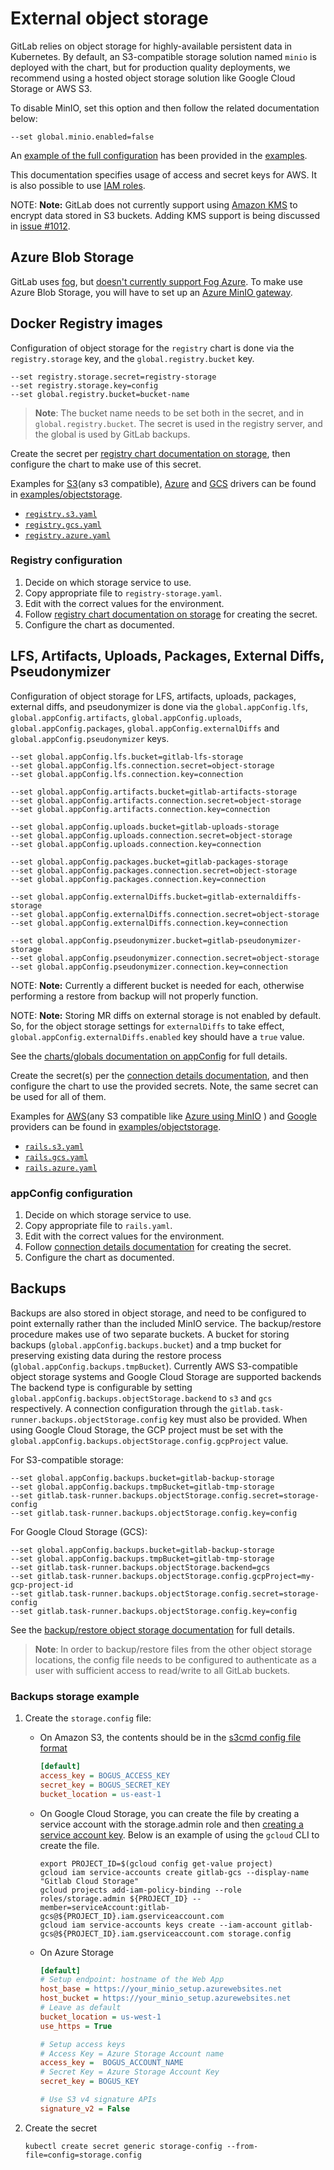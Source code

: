# External object storage

GitLab relies on object storage for highly-available persistent data in Kubernetes.
By default, an S3-compatible storage solution named `minio` is deployed with the
chart, but for production quality deployments, we recommend using a hosted
object storage solution like Google Cloud Storage or AWS S3.

To disable MinIO, set this option and then follow the related documentation below:

```shell
--set global.minio.enabled=false
```

An [example of the full configuration](https://gitlab.com/gitlab-org/charts/gitlab/blob/master/examples/values-external-objectstorage.yaml)
has been provided in the [examples](https://gitlab.com/gitlab-org/charts/gitlab/tree/master/examples).

This documentation specifies usage of access and secret keys for AWS. It is also possible to use [IAM roles](./aws-iam-roles.md).

NOTE: **Note:** GitLab does not currently support using [Amazon KMS](https://aws.amazon.com/kms/)
to encrypt data stored in S3 buckets. Adding KMS support is being discussed in
[issue #1012](https://gitlab.com/gitlab-org/charts/gitlab/issues/1012).

## Azure Blob Storage

GitLab uses [fog](https://github.com/fog/fog), but [doesn't currently support Fog Azure](https://gitlab.com/gitlab-org/gitlab-foss/issues/55624). To make use Azure Blob Storage, you will have to set up an [Azure MinIO gateway](azure-minio-gateway.md).

## Docker Registry images

Configuration of object storage for the `registry` chart is done via the `registry.storage` key, and the `global.registry.bucket` key.

```shell
--set registry.storage.secret=registry-storage
--set registry.storage.key=config
--set global.registry.bucket=bucket-name
```

> **Note**: The bucket name needs to be set both in the secret, and in `global.registry.bucket`. The secret is used in the registry server, and
the global is used by GitLab backups.

Create the secret per [registry chart documentation on storage](../../charts/registry/index.md#storage), then configure the chart to make use of this secret.

Examples for [S3](https://docs.docker.com/registry/storage-drivers/s3/)(any s3 compatible), [Azure](https://docs.docker.com/registry/storage-drivers/azure/) and [GCS](https://docs.docker.com/registry/storage-drivers/gcs/) drivers can be found in
[examples/objectstorage](https://gitlab.com/gitlab-org/charts/gitlab/tree/master/examples/objectstorage).

- [`registry.s3.yaml`](https://gitlab.com/gitlab-org/charts/gitlab/tree/master/examples/objectstorage/registry.s3.yaml)
- [`registry.gcs.yaml`](https://gitlab.com/gitlab-org/charts/gitlab/tree/master/examples/objectstorage/registry.gcs.yaml)
- [`registry.azure.yaml`](https://gitlab.com/gitlab-org/charts/gitlab/tree/master/examples/objectstorage/registry.azure.yaml)

### Registry configuration

1. Decide on which storage service to use.
1. Copy appropriate file to `registry-storage.yaml`.
1. Edit with the correct values for the environment.
1. Follow [registry chart documentation on storage](../../charts/registry/index.md#storage) for creating the secret.
1. Configure the chart as documented.

## LFS, Artifacts, Uploads, Packages, External Diffs, Pseudonymizer

Configuration of object storage for LFS, artifacts, uploads, packages, external
diffs, and pseudonymizer is done via the `global.appConfig.lfs`,
`global.appConfig.artifacts`, `global.appConfig.uploads`,
`global.appConfig.packages`, `global.appConfig.externalDiffs` and `global.appConfig.pseudonymizer` keys.

```shell
--set global.appConfig.lfs.bucket=gitlab-lfs-storage
--set global.appConfig.lfs.connection.secret=object-storage
--set global.appConfig.lfs.connection.key=connection

--set global.appConfig.artifacts.bucket=gitlab-artifacts-storage
--set global.appConfig.artifacts.connection.secret=object-storage
--set global.appConfig.artifacts.connection.key=connection

--set global.appConfig.uploads.bucket=gitlab-uploads-storage
--set global.appConfig.uploads.connection.secret=object-storage
--set global.appConfig.uploads.connection.key=connection

--set global.appConfig.packages.bucket=gitlab-packages-storage
--set global.appConfig.packages.connection.secret=object-storage
--set global.appConfig.packages.connection.key=connection

--set global.appConfig.externalDiffs.bucket=gitlab-externaldiffs-storage
--set global.appConfig.externalDiffs.connection.secret=object-storage
--set global.appConfig.externalDiffs.connection.key=connection

--set global.appConfig.pseudonymizer.bucket=gitlab-pseudonymizer-storage
--set global.appConfig.pseudonymizer.connection.secret=object-storage
--set global.appConfig.pseudonymizer.connection.key=connection
```

NOTE: **Note:**
Currently a different bucket is needed for each, otherwise performing a restore from backup will not properly function.

NOTE: **Note:**
Storing MR diffs on external storage is not enabled by default. So,
for the object storage settings for `externalDiffs` to take effect,
`global.appConfig.externalDiffs.enabled` key should have a `true` value.

See the [charts/globals documentation on appConfig](../../charts/globals.md#configure-appconfig-settings) for full details.

Create the secret(s) per the [connection details documentation](../../charts/globals.md#connection), and then configure the chart to use the provided secrets. Note, the same secret can be used for all of them.

Examples for [AWS][fog-aws](any S3 compatible like [Azure using MinIO][minio-azure] ) and [Google][fog-gcs] providers can be found in
[examples/objectstorage](https://gitlab.com/gitlab-org/charts/gitlab/tree/master/examples/objectstorage).

- [`rails.s3.yaml`](https://gitlab.com/gitlab-org/charts/gitlab/tree/master/examples/objectstorage/rails.s3.yaml)
- [`rails.gcs.yaml`](https://gitlab.com/gitlab-org/charts/gitlab/tree/master/examples/objectstorage/rails.gcs.yaml)
- [`rails.azure.yaml`](https://gitlab.com/gitlab-org/charts/gitlab/tree/master/examples/objectstorage/rails.azure.yaml)

[fog-aws]: https://fog.io/storage/#using-amazon-s3-and-fog
[fog-gcs]: https://fog.io/storage/#google-cloud-storage
[minio-azure]: ./azure-minio-gateway.md

### appConfig configuration

1. Decide on which storage service to use.
1. Copy appropriate file to `rails.yaml`.
1. Edit with the correct values for the environment.
1. Follow [connection details documentation](../../charts/globals.md#connection) for creating the secret.
1. Configure the chart as documented.

## Backups

Backups are also stored in object storage, and need to be configured to point
externally rather than the included MinIO service. The backup/restore procedure makes
use of two separate buckets. A bucket for storing backups (`global.appConfig.backups.bucket`)
and a tmp bucket for preserving existing data during the restore process (`global.appConfig.backups.tmpBucket`).
Currently AWS S3-compatible object storage systems and Google Cloud Storage are supported backends
The backend type is configurable by setting `global.appConfig.backups.objectStorage.backend` to `s3` and `gcs` respectively.
A connection configuration through the `gitlab.task-runner.backups.objectStorage.config` key must also be provided.
When using Google Cloud Storage, the GCP project must be set with the `global.appConfig.backups.objectStorage.config.gcpProject` value.

For S3-compatible storage:

```shell
--set global.appConfig.backups.bucket=gitlab-backup-storage
--set global.appConfig.backups.tmpBucket=gitlab-tmp-storage
--set gitlab.task-runner.backups.objectStorage.config.secret=storage-config
--set gitlab.task-runner.backups.objectStorage.config.key=config
```

For Google Cloud Storage (GCS):

```shell
--set global.appConfig.backups.bucket=gitlab-backup-storage
--set global.appConfig.backups.tmpBucket=gitlab-tmp-storage
--set gitlab.task-runner.backups.objectStorage.backend=gcs
--set gitlab.task-runner.backups.objectStorage.config.gcpProject=my-gcp-project-id
--set gitlab.task-runner.backups.objectStorage.config.secret=storage-config
--set gitlab.task-runner.backups.objectStorage.config.key=config
```

See the [backup/restore object storage documentation](../../backup-restore/index.md#object-storage) for full details.

> **Note**: In order to backup/restore files from the other object storage locations, the config file needs to be
> configured to authenticate as a user with sufficient access to read/write to all GitLab buckets.

### Backups storage example

1. Create the `storage.config` file:

   - On Amazon S3, the contents should be in the [s3cmd config file format](https://s3tools.org/kb/item14.htm)

     ```ini
     [default]
     access_key = BOGUS_ACCESS_KEY
     secret_key = BOGUS_SECRET_KEY
     bucket_location = us-east-1
     ```

   - On Google Cloud Storage, you can create the file by creating a service account
     with the storage.admin role and then
     [creating a service account key](https://cloud.google.com/iam/docs/creating-managing-service-account-keys#creating_service_account_keys).
     Below is an example of using the `gcloud` CLI to create the file.

     ```shell
     export PROJECT_ID=$(gcloud config get-value project)
     gcloud iam service-accounts create gitlab-gcs --display-name "Gitlab Cloud Storage"
     gcloud projects add-iam-policy-binding --role roles/storage.admin ${PROJECT_ID} --member=serviceAccount:gitlab-gcs@${PROJECT_ID}.iam.gserviceaccount.com
     gcloud iam service-accounts keys create --iam-account gitlab-gcs@${PROJECT_ID}.iam.gserviceaccount.com storage.config
     ```

   - On Azure Storage

     ```ini
     [default]
     # Setup endpoint: hostname of the Web App
     host_base = https://your_minio_setup.azurewebsites.net
     host_bucket = https://your_minio_setup.azurewebsites.net
     # Leave as default
     bucket_location = us-west-1
     use_https = True

     # Setup access keys
     # Access Key = Azure Storage Account name
     access_key =  BOGUS_ACCOUNT_NAME
     # Secret Key = Azure Storage Account Key
     secret_key = BOGUS_KEY

     # Use S3 v4 signature APIs
     signature_v2 = False
     ```

1. Create the secret

   ```shell
   kubectl create secret generic storage-config --from-file=config=storage.config
   ```
